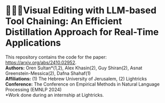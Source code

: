 # **🎥🔧🔗Visual Editing with LLM-based Tool Chaining: An Efficient Distillation Approach for Real-Time Applications**

This repository contains the code for the paper: https://arxiv.org/abs/2410.02952. <br>
**Authors:** Oren Sultan*(1,2), Alex Khasin(2), Guy Shiran(2), Asnat Greenstein-Messica(2), Dafna Shahaf(1) <br>
**Affiliations:** (1) The Hebrew University of Jerusalem, (2) Lightricks <br>
**Conference:** The Conference on Empirical Methods in Natural Language Processing (EMNLP 2024) <br>
*Work done during an internship at Lightricks.
